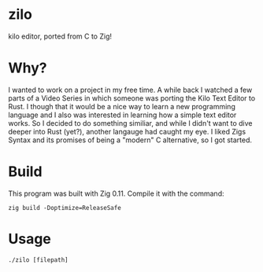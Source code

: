 # zilo
kilo editor, ported from C to Zig!

# Why?
I wanted to work on a project in my free time. A while back I watched a few parts of a Video Series in which someone was porting the Kilo Text Editor to Rust. I though that it would be a nice way to learn a new programming language and I also was interested in learning how a simple text editor works. So I decided to do something similiar, and while I didn't want to dive deeper into Rust (yet?), another langauge had caught my eye. I liked Zigs Syntax and its promises of being a "modern" C alternative, so I got started. 

# Build
This program was built with Zig 0.11. Compile it with the command:

```
zig build -Doptimize=ReleaseSafe
```

# Usage

```
./zilo [filepath]
```
